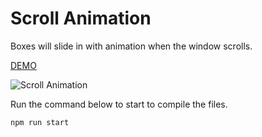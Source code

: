 # Scroll Animation

Boxes will slide in with animation when the window scrolls.

[DEMO](https://trusting-lamport-1e6e54.netlify.app/)

![Scroll Animation](https://res.cloudinary.com/coffmanjrp-dev/image/upload/v1643402974/coffmanjrp.io/scroll_animation_74624380d3.png)

Run the command below to start to compile the files.

```
npm run start
```
